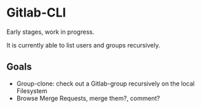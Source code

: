 # Gitlab-CLI

Early stages, work in progress.

It is currently able to list users and groups recursively.

## Goals

- Group-clone: check out a Gitlab-group recursively on the local Filesystem
- Browse Merge Requests, merge them?, comment?
